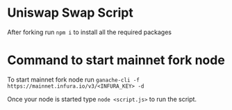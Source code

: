 # Uniswap Swap Script

After forking run ```npm i``` to install all the required packages

<h1>Command to start mainnet fork node</h1>

To start mainnet fork node run ```ganache-cli -f https://mainnet.infura.io/v3/<INFURA_KEY> -d```

Once your node is started type ```node <script.js>``` to run the script.